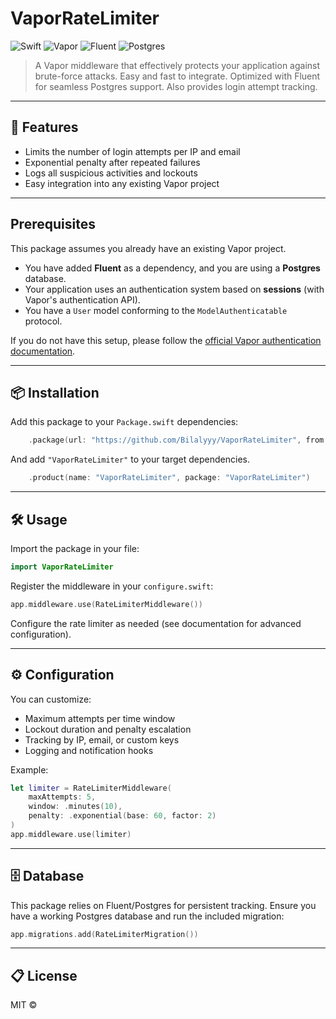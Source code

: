 <!--
  README.md for VaporRateLimiter
  https://github.com/<your-github>/VaporRateLimiter
-->

# VaporRateLimiter

![Swift](https://img.shields.io/badge/swift-5.9+-orange?style=flat-square)
![Vapor](https://img.shields.io/badge/vapor-4.x-green?style=flat-square)
![Fluent](https://img.shields.io/badge/fluent-required-yellow?style=flat-square)
![Postgres](https://img.shields.io/badge/postgres-required-blue?style=flat-square)


> A Vapor middleware that effectively protects your application against brute-force attacks.
> Easy and fast to integrate. Optimized with Fluent for seamless Postgres support.
> Also provides login attempt tracking.

---

## 🚀 Features

- Limits the number of login attempts per IP and email
- Exponential penalty after repeated failures
- Logs all suspicious activities and lockouts
- Easy integration into any existing Vapor project

---
## Prerequisites

This package assumes you already have an existing Vapor project.

- You have added **Fluent** as a dependency, and you are using a **Postgres** database.
- Your application uses an authentication system based on **sessions** (with Vapor's authentication API).
- You have a `User` model conforming to the `ModelAuthenticatable` protocol.

If you do not have this setup, please follow the [official Vapor authentication documentation](https://docs.vapor.codes/security/authentication/#session).

---

## 📦 Installation

Add this package to your `Package.swift` dependencies:

```swift
    .package(url: "https://github.com/Bilalyyy/VaporRateLimiter", from: "0.0.5")
```

And add `"VaporRateLimiter"` to your target dependencies.

```swift
    .product(name: "VaporRateLimiter", package: "VaporRateLimiter")
```

---

## 🛠️ Usage

Import the package in your file:

```swift
import VaporRateLimiter
```

Register the middleware in your `configure.swift`:

```swift
app.middleware.use(RateLimiterMiddleware())
```

Configure the rate limiter as needed (see documentation for advanced configuration).

---

## ⚙️ Configuration

You can customize:

- Maximum attempts per time window
- Lockout duration and penalty escalation
- Tracking by IP, email, or custom keys
- Logging and notification hooks

Example:

```swift
let limiter = RateLimiterMiddleware(
    maxAttempts: 5,
    window: .minutes(10),
    penalty: .exponential(base: 60, factor: 2)
)
app.middleware.use(limiter)
```

---

## 🗄️ Database

This package relies on Fluent/Postgres for persistent tracking.
Ensure you have a working Postgres database and run the included migration:

```swift
app.migrations.add(RateLimiterMigration())
```

---

## 📋 License

MIT © [<your-github>](https://github.com/<your-github>)
            
